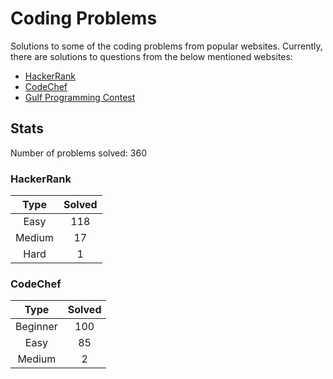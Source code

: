 # Coding Problems

Solutions to some of the coding problems from popular websites. Currently, there are solutions to questions from the below mentioned websites:
* [HackerRank](HackerRank "HackerRank")
* [CodeChef](CodeChef "CodeChef")
* [Gulf Programming Contest](Gulf%20Programming%20Contest "GPC")

## Stats

Number of problems solved: 360

### HackerRank

|Type|Solved|
|:---:|:---:|
|Easy|118|
|Medium|17|
|Hard|1|

### CodeChef

|Type|Solved|
|:---:|:---:|
|Beginner|100|
|Easy|85|
|Medium|2|